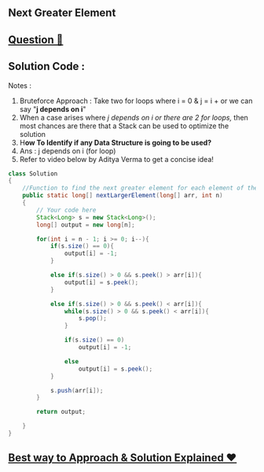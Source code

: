 ## Next Greater Element
## [Question 🦋](https://practice.geeksforgeeks.org/problems/next-larger-element-1587115620/1/)

## Solution Code :
Notes :
1. Bruteforce Approach : Take two for loops where i = 0 & j = i + 
   or we can say "**j depends on i**"
2. When a case arises where _j depends on i or there are 2 for loops,_ then 
most chances are there that a Stack can be used to optimize the solution
3. H**ow To Identify if any Data Structure is going to be used?**
4. Ans : j depends on i (for loop) 
5. Refer to video below by Aditya Verma to get a concise idea!

```java
class Solution
{
    //Function to find the next greater element for each element of the array.
    public static long[] nextLargerElement(long[] arr, int n)
    {
        // Your code here
        Stack<Long> s = new Stack<Long>();
        long[] output = new long[n];

        for(int i = n - 1; i >= 0; i--){
            if(s.size() == 0){
                output[i] = -1;
            }

            else if(s.size() > 0 && s.peek() > arr[i]){
                output[i] = s.peek();
            }

            else if(s.size() > 0 && s.peek() < arr[i]){
                while(s.size() > 0 && s.peek() < arr[i]){
                    s.pop();
                }

                if(s.size() == 0)
                    output[i] = -1;

                else
                    output[i] = s.peek();
            }

            s.push(arr[i]);
        }

        return output;

    }
}
```

## [Best way to Approach & Solution Explained ❤](https://www.youtube.com/watch?v=NXOOYYwpbg4&list=PL_z_8CaSLPWdeOezg68SKkeLN4-T_jNHd&index=2)
